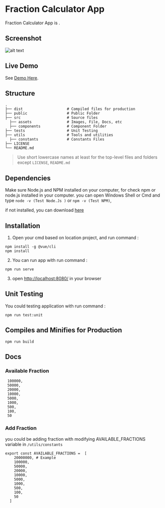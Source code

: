 # Fraction Calculator App

Fraction Calculator App is .

## Screenshot
![alt text](https://i.ibb.co/xLQwDx2/image.png)



## Live Demo
See [Demo Here](https://fraction-calculator-app.herokuapp.com/).


## Structure

    .
    ├── dist                    # Compiled files for production
    ├── public                  # Public Folder
    ├── src                     # Source files
      ├── assets                # Images, File, Docs, etc 
      ├── components            # Component Folder
    ├── tests                   # Unit Testing
    ├── utils                   # Tools and utilities
      ├── constants             # Constants Files
    ├── LICENSE
    └── README.md

> Use short lowercase names at least for the top-level files and folders except
> `LICENSE`, `README.md`


## Dependencies
Make sure Node.js and NPM installed on your computer,  for check npm or node.js installed in your computer.
you can open Windows Shell or Cmd and type ```node -v (Test Node.Js )``` or ```npm -v (Test NPM)```,

if not installed, you can download [here](https://nodejs.org/en/download/)




## Installation

1. Open your cmd based on location project, and run command :

```
npm install -g @vue/cli
npm install

```

2. You can run app with run command :
```
npm run serve
```


3. open [http://localhost:8080/](http://localhost:8080/) in your browser


## Unit Testing
You could testing application with run command :

```
npm run test:unit
```


## Compiles and Minifies for Production
```
npm run build
```


## Docs

### Available Fraction
```
 100000,
 50000,
 20000,
 10000,
 5000,
 1000,
 500,
 100,
 50
```


### Add Fraction
you could be adding fraction with modifying AVAILABLE_FRACTIONS variable in ```/utils/constants``` 

```
export const AVAILABLE_FRACTIONS =  [
    20000000, # Example
    100000,
    50000,
    20000,
    10000,
    5000,
    1000,
    500,
    100,
    50
  ]
```

